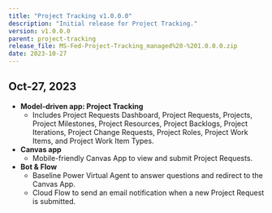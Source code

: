 ```yaml
---
title: "Project Tracking v1.0.0.0"
description: "Initial release for Project Tracking."
version: v1.0.0.0
parent: project-tracking
release_file: MS-Fed-Project-Tracking_managed%20-%201.0.0.0.zip
date: 2023-10-27
---
```


## Oct-27, 2023

-   **Model-driven app: Project Tracking**
    - Includes Project Requests Dashboard, Project Requests, Projects, Project Milestones, Project Resources, Project Backlogs, Project Iterations, Project Change Requests, Project Roles, Project Work Items, and Project Work Item Types.
-   **Canvas app**
    - Mobile-friendly Canvas App to view and submit Project Requests.
-   **Bot & Flow**
    - Baseline Power Virtual Agent to answer questions and redirect to the Canvas App.
    - Cloud Flow to send an email notification when a new Project Request is submitted.
